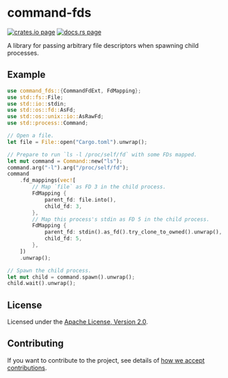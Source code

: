 # command-fds

[![crates.io page](https://img.shields.io/crates/v/command-fds.svg)](https://crates.io/crates/command-fds)
[![docs.rs page](https://docs.rs/command-fds/badge.svg)](https://docs.rs/command-fds)

A library for passing arbitrary file descriptors when spawning child processes.

## Example

```rust
use command_fds::{CommandFdExt, FdMapping};
use std::fs::File;
use std::io::stdin;
use std::os::fd::AsFd;
use std::os::unix::io::AsRawFd;
use std::process::Command;

// Open a file.
let file = File::open("Cargo.toml").unwrap();

// Prepare to run `ls -l /proc/self/fd` with some FDs mapped.
let mut command = Command::new("ls");
command.arg("-l").arg("/proc/self/fd");
command
    .fd_mappings(vec![
        // Map `file` as FD 3 in the child process.
        FdMapping {
            parent_fd: file.into(),
            child_fd: 3,
        },
        // Map this process's stdin as FD 5 in the child process.
        FdMapping {
            parent_fd: stdin().as_fd().try_clone_to_owned().unwrap(),
            child_fd: 5,
        },
    ])
    .unwrap();

// Spawn the child process.
let mut child = command.spawn().unwrap();
child.wait().unwrap();
```

## License

Licensed under the [Apache License, Version 2.0](http://www.apache.org/licenses/LICENSE-2.0).

## Contributing

If you want to contribute to the project, see details of
[how we accept contributions](CONTRIBUTING.md).
